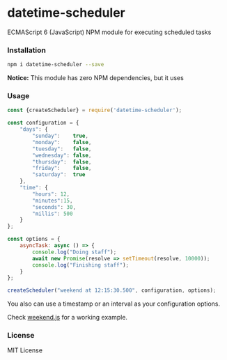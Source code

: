 # datetime-scheduler
ECMAScript 6 (JavaScript) NPM module for executing scheduled tasks

### Installation
``` sh
npm i datetime-scheduler --save
```

**Notice:** This module has zero NPM dependencies, but it uses 

### Usage
``` javascript
const {createScheduler} = require('datetime-scheduler');

const configuration = {
    "days": {
        "sunday":    true,
        "monday":    false,
        "tuesday":   false,
        "wednesday": false,
        "thursday":  false,
        "friday":    false,
        "saturday":  true
    },
    "time": {
        "hours": 12,
        "minutes":15,
        "seconds": 30,
        "millis": 500
    }
};

const options = {
    asyncTask: async () => {
        console.log("Doing staff");
        await new Promise(resolve => setTimeout(resolve, 10000));
        console.log("Finishing staff");
    }
};

createScheduler("weekend at 12:15:30.500", configuration, options);
```

You also can use a timestamp or an interval as your configuration options. 


Check [weekend.js](https://github.com/lubino/datetime-scheduler/blob/master/example/weekend.js) for a working example.

### License
MIT License
